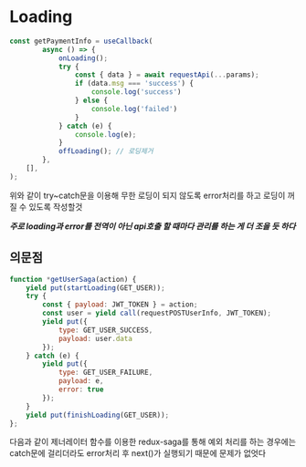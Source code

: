 # Loading

```jsx
const getPaymentInfo = useCallback(
        async () => {
            onLoading();
            try {
                const { data } = await requestApi(...params);
                if (data.msg === 'success') {
                    console.log('success')
                } else {
                    console.log('failed')
                }
            } catch (e) {
                console.log(e);
            }
            offLoading(); // 로딩제거
        },
    [],
);
```
위와 같이 try~catch문을 이용해 무한 로딩이 되지 않도록 error처리를 하고 로딩이 꺼질 수 있도록 작성할것

***주로 loading과 error를 전역이 아닌 api호출 할 때마다 관리를 하는 게 더 조을 듯 하다***

## 의문점
```jsx
function *getUserSaga(action) {
    yield put(startLoading(GET_USER));
    try {
        const { payload: JWT_TOKEN } = action;
        const user = yield call(requestPOSTUserInfo, JWT_TOKEN);
        yield put({
            type: GET_USER_SUCCESS,
            payload: user.data
        });
    } catch (e) {
        yield put({
            type: GET_USER_FAILURE,
            payload: e,
            error: true
        });
    }
    yield put(finishLoading(GET_USER));
};
```
다음과 같이 제너레이터 함수를 이용한 redux-saga를 통해 예외 처리를 하는 경우에는 catch문에 걸리더라도 error처리 후 next()가 실행되기 때문에 문제가 없엇다